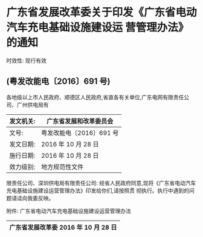 # 广东省发展改革委关于印发《广东省电动汽车充电基础设施建设运 营管理办法》的通知

时效性: 现行有效

## (粤发改能电〔2016〕691 号)

各地级以上市人民政府、顺德区人民政府,省直各有关单位,广东电网有限责任公司、广州供电局有

| 发文机关:   | 广东省发展和改革委员会   |
|--------------|--------------------------|
| 文号:       | 粤发改能电〔2016〕691 号 |
| 发文日期:   | 2016 年 10 月 28 日      |
| 施行日期:   | 2016 年 10 月 28 日      |
| 效力级别:   | 地方规范性文件           |

限责任公司、深圳供电局有限责任公司:
经省人民政府同意,现将《广东省电动汽车充电基础设施建设运营管理办法》印发给你们,请按照贯 彻执行。执行中遇到的问题请迳向我委反映。

附件: 广东省电动汽车充电基础设施建设运营管理办法

| 广东省发展改革委 2016 年 10 月 28 日   |
|----------------------------------------|
